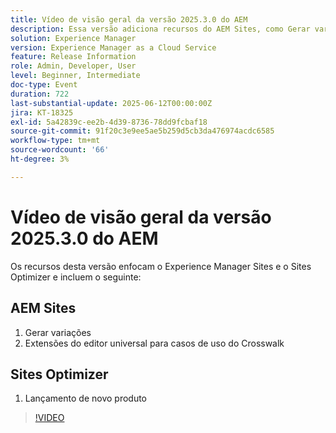 ```yaml
---
title: Vídeo de visão geral da versão 2025.3.0 do AEM
description: Essa versão adiciona recursos do AEM Sites, como Gerar variações, Suporte ao Crosswalk no Editor universal e um Novo lançamento de produto no Sites Optimizer.
solution: Experience Manager
version: Experience Manager as a Cloud Service
feature: Release Information
role: Admin, Developer, User
level: Beginner, Intermediate
doc-type: Event
duration: 722
last-substantial-update: 2025-06-12T00:00:00Z
jira: KT-18325
exl-id: 5a42839c-ee2b-4d39-8736-78dd9fcbaf18
source-git-commit: 91f20c3e9ee5ae5b259d5cb3da476974acdc6585
workflow-type: tm+mt
source-wordcount: '66'
ht-degree: 3%

---
```


# Vídeo de visão geral da versão 2025.3.0 do AEM

Os recursos desta versão enfocam o Experience Manager Sites e o Sites Optimizer e incluem o seguinte:

## AEM Sites

1. Gerar variações
1. Extensões do editor universal para casos de uso do Crosswalk

## Sites Optimizer

1. Lançamento de novo produto

>[!VIDEO](https://video.tv.adobe.com/v/3463870/?learn=on&enablevpops&captions=por_br)
